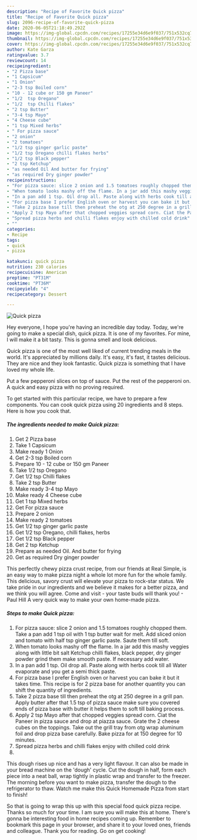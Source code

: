 ```yaml
---
description: "Recipe of Favorite Quick pizza"
title: "Recipe of Favorite Quick pizza"
slug: 2096-recipe-of-favorite-quick-pizza
date: 2020-06-05T21:18:49.292Z
image: https://img-global.cpcdn.com/recipes/17255e34d6e9f037/751x532cq70/quick-pizza-recipe-main-photo.jpg
thumbnail: https://img-global.cpcdn.com/recipes/17255e34d6e9f037/751x532cq70/quick-pizza-recipe-main-photo.jpg
cover: https://img-global.cpcdn.com/recipes/17255e34d6e9f037/751x532cq70/quick-pizza-recipe-main-photo.jpg
author: Kate Garza
ratingvalue: 3.7
reviewcount: 14
recipeingredient:
- "2 Pizza base"
- "1 Capsicum"
- "1 Onion"
- "2-3 tsp Boiled corn"
- "10 - 12 cube or 150 gm Paneer"
- "1/2  tsp Oregano"
- "1/2  tsp Chilli flakes"
- "2 tsp Butter"
- "3-4 tsp Mayo"
- "4 Cheese cube"
- "1 tsp Mixed herbs"
- " For pizza sauce"
- "2 onion"
- "2 tomatoes"
- "1/2 tsp ginger garlic paste"
- "1/2 tsp Oregano chilli flakes herbs"
- "1/2 tsp Black pepper"
- "2 tsp Ketchup"
- "as needed Oil And butter for frying"
- "as required Dry ginger powder"
recipeinstructions:
- "For pizza sauce: slice 2 onion and 1.5 tomatoes roughly chopped them. Take a pan add 1 tsp oil with 1 tsp butter wait for melt. Add sliced onion and tomato with half tsp ginger garlic paste. Saute them till soft."
- "When tomato looks mashy off the flame. In a jar add this mashy veggies along with little bit salt Ketchup chilli flakes, black pepper, dry ginger powder grind them make smooth paste. If necessary add water."
- "In a pan add 1 tsp. Oil drop all. Paste along with herbs cook till all Water evaporate and you get a semi thick paste."
- "For pizza base I prefer English oven or harvest you can bake it but it takes time. This recipe is for 2 pizza base for another quantity you can shift the quantity of ingredients."
- "Take 2 pizza base till then preheat the otg at 250 degree in a grill pan. Apply butter after that 1.5 tsp of pizza sauce make sure you covered ends of pizza base with butter it helps them to soft till baking process."
- "Apply 2 tsp Mayo after that chopped veggies spread corn. Ciat the Paneer in pizza sauce and drop at piazza sauce. Grate the 2 cheese cubes on the toppings. Take out the grill tray from otg wrap aluminum foil and drop pizza base carefully. Bake pizza for at 150 degree for 10 minutes."
- "Spread pizza herbs and chilli flakes enjoy with chilled cold drink"
- ""
categories:
- Recipe
tags:
- quick
- pizza

katakunci: quick pizza 
nutrition: 230 calories
recipecuisine: American
preptime: "PT31M"
cooktime: "PT36M"
recipeyield: "4"
recipecategory: Dessert

---
```



![Quick pizza](https://img-global.cpcdn.com/recipes/17255e34d6e9f037/751x532cq70/quick-pizza-recipe-main-photo.jpg)

Hey everyone, I hope you're having an incredible day today. Today, we're going to make a special dish, quick pizza. It is one of my favorites. For mine, I will make it a bit tasty. This is gonna smell and look delicious.

Quick pizza is one of the most well liked of current trending meals in the world. It's appreciated by millions daily. It's easy, it's fast, it tastes delicious. They are nice and they look fantastic. Quick pizza is something that I have loved my whole life.

Put a few pepperoni slices on top of sauce. Put the rest of the pepperoni on. A quick and easy pizza with no proving required.


To get started with this particular recipe, we have to prepare a few components. You can cook quick pizza using 20 ingredients and 8 steps. Here is how you cook that.

<!--inarticleads1-->

##### The ingredients needed to make Quick pizza:

1. Get 2 Pizza base
1. Take 1 Capsicum
1. Make ready 1 Onion
1. Get 2-3 tsp Boiled corn
1. Prepare 10 - 12 cube or 150 gm Paneer
1. Take 1/2  tsp Oregano
1. Get 1/2  tsp Chilli flakes
1. Take 2 tsp Butter
1. Make ready 3-4 tsp Mayo
1. Make ready 4 Cheese cube
1. Get 1 tsp Mixed herbs
1. Get  For pizza sauce
1. Prepare 2 onion
1. Make ready 2 tomatoes
1. Get 1/2 tsp ginger garlic paste
1. Get 1/2 tsp Oregano, chilli flakes, herbs
1. Get 1/2 tsp Black pepper
1. Get 2 tsp Ketchup
1. Prepare as needed Oil. And butter for frying
1. Get as required Dry ginger powder


This perfectly chewy pizza crust recipe, from our friends at Real Simple, is an easy way to make pizza night a whole lot more fun for the whole family. This delicious, savory crust will elevate your pizza to rock-star status. We take pride in our ingredients and we believe it makes for a better pizza, and we think you will agree. Come and visit - your taste buds will thank you! - Paul Hill A very quick way to make your own home-made pizza. 

<!--inarticleads2-->

##### Steps to make Quick pizza:

1. For pizza sauce: slice 2 onion and 1.5 tomatoes roughly chopped them. Take a pan add 1 tsp oil with 1 tsp butter wait for melt. Add sliced onion and tomato with half tsp ginger garlic paste. Saute them till soft.
1. When tomato looks mashy off the flame. In a jar add this mashy veggies along with little bit salt Ketchup chilli flakes, black pepper, dry ginger powder grind them make smooth paste. If necessary add water.
1. In a pan add 1 tsp. Oil drop all. Paste along with herbs cook till all Water evaporate and you get a semi thick paste.
1. For pizza base I prefer English oven or harvest you can bake it but it takes time. This recipe is for 2 pizza base for another quantity you can shift the quantity of ingredients.
1. Take 2 pizza base till then preheat the otg at 250 degree in a grill pan. Apply butter after that 1.5 tsp of pizza sauce make sure you covered ends of pizza base with butter it helps them to soft till baking process.
1. Apply 2 tsp Mayo after that chopped veggies spread corn. Ciat the Paneer in pizza sauce and drop at piazza sauce. Grate the 2 cheese cubes on the toppings. Take out the grill tray from otg wrap aluminum foil and drop pizza base carefully. Bake pizza for at 150 degree for 10 minutes.
1. Spread pizza herbs and chilli flakes enjoy with chilled cold drink
1. 


This dough rises up nice and has a very light flavour. It can also be made in your bread machine on the &#39;dough&#39; cycle. Cut the dough in half, form each piece into a neat ball, wrap tightly in plastic wrap and transfer to the freezer. The morning before you want to make pizza, transfer the dough to the refrigerator to thaw. Watch me make this Quick Homemade Pizza from start to finish! 

So that is going to wrap this up with this special food quick pizza recipe. Thanks so much for your time. I am sure you will make this at home. There's gonna be interesting food in home recipes coming up. Remember to bookmark this page in your browser, and share it to your loved ones, friends and colleague. Thank you for reading. Go on get cooking!
